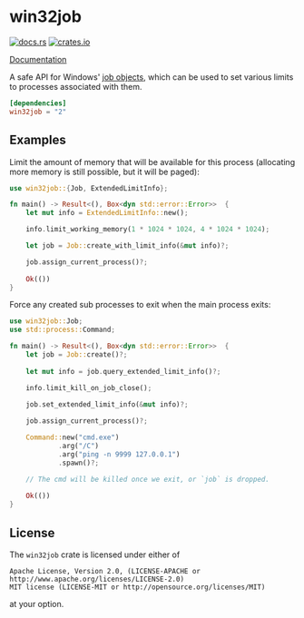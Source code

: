 # win32job

[![docs.rs](https://docs.rs/win32job/badge.svg)](https://docs.rs/crate/win32job)
[![crates.io](https://img.shields.io/crates/v/win32job.svg)](https://crates.io/crates/win32job)

[Documentation](https://docs.rs/crate/win32job)

A safe API for Windows' [job objects](https://docs.microsoft.com/en-us/windows/win32/api/jobapi2/nf-jobapi2-createjobobjectw), 
which can be used to set various limits to processes associated with them. 

```toml
[dependencies]
win32job = "2"
```


## Examples

Limit the amount of memory that will be available for this process (allocating more memory is still possible, but it will be paged):

```rust
use win32job::{Job, ExtendedLimitInfo};

fn main() -> Result<(), Box<dyn std::error::Error>>  {
    let mut info = ExtendedLimitInfo::new();

    info.limit_working_memory(1 * 1024 * 1024, 4 * 1024 * 1024);

    let job = Job::create_with_limit_info(&mut info)?;

    job.assign_current_process()?;
    
    Ok(())
}
```

Force any created sub processes to exit when the main process exits: 

```rust
use win32job::Job;
use std::process::Command;

fn main() -> Result<(), Box<dyn std::error::Error>>  {
    let job = Job::create()?;
    
    let mut info = job.query_extended_limit_info()?;

    info.limit_kill_on_job_close();

    job.set_extended_limit_info(&mut info)?;
    
    job.assign_current_process()?;

    Command::new("cmd.exe")
            .arg("/C")
            .arg("ping -n 9999 127.0.0.1")
            .spawn()?;

    // The cmd will be killed once we exit, or `job` is dropped.
    
    Ok(())
}
```

## License
 
The `win32job` crate is licensed under either of

```text
Apache License, Version 2.0, (LICENSE-APACHE or http://www.apache.org/licenses/LICENSE-2.0)
MIT license (LICENSE-MIT or http://opensource.org/licenses/MIT)
```

at your option.
